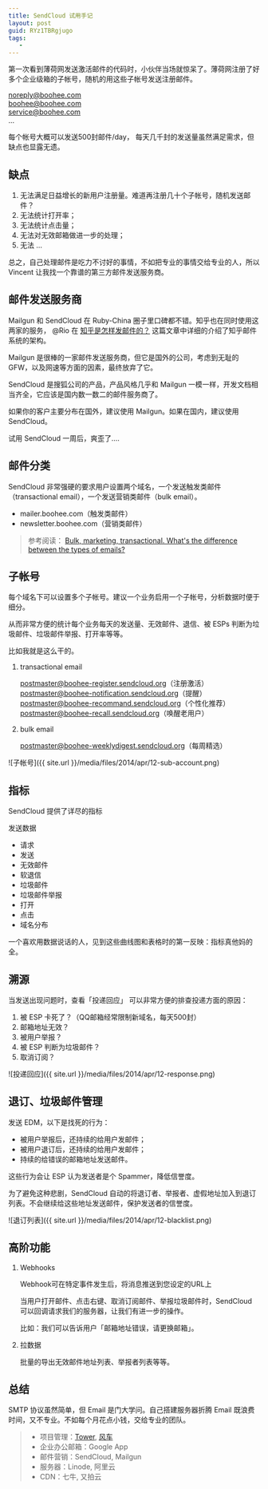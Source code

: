 ```yaml
---
title: SendCloud 试用手记
layout: post
guid: RYz1TBRgjugo
tags:
   - 
---
```


第一次看到薄荷网发送激活邮件的代码时，小伙伴当场就惊呆了。薄荷网注册了好多个企业级箱的子帐号，随机的用这些子帐号发送注册邮件。

noreply@boohee.com  
boohee@boohee.com  
service@boohee.com  
...  

每个帐号大概可以发送500封邮件/day， 每天几千封的发送量虽然满足需求，但缺点也显露无遗。

## 缺点

1. 无法满足日益增长的新用户注册量。难道再注册几十个子帐号，随机发送邮件？
2. 无法统计打开率；
3. 无法统计点击量；
4. 无法对无效邮箱做进一步的处理；
4. 无法 ...

总之，自己处理邮件是吃力不讨好的事情，不如把专业的事情交给专业的人，所以 Vincent 让我找一个靠谱的第三方邮件发送服务商。


## 邮件发送服务商

Mailgun 和 SendCloud 在 Ruby-China 圈子里口碑都不错。知乎也在同时使用这两家的服务， @Rio 在 [知乎是怎样发邮件的？](http://zhuanlan.zhihu.com/riobard/19582345) 这篇文章中详细的介绍了知乎邮件系统的架构。

Mailgun 是很棒的一家邮件发送服务商，但它是国外的公司，考虑到无耻的GFW，以及网速等方面的因素，最终放弃了它。

SendCloud 是搜狐公司的产品，产品风格几乎和 Mailgun 一模一样，开发文档相当齐全，它应该是国内数一数二的邮件服务商了。

如果你的客户主要分布在国外，建议使用 Mailgun。如果在国内，建议使用 SendCloud。

试用 SendCloud 一周后，爽歪了....

## 邮件分类

SendCloud 非常强硬的要求用户设置两个域名，一个发送触发类邮件（transactional email），一个发送营销类邮件（bulk email）。

* mailer.boohee.com（触发类邮件）
* newsletter.boohee.com（营销类邮件）

> 参考阅读：
> [Bulk, marketing, transactional. What's the difference between the types of emails?](https://www.mailjet.com/support/bulk-marketing-transactional-etc-what-s-the-difference-between-the-types-of-emails,112.htm)

## 子帐号

每个域名下可以设置多个子帐号。建议一个业务启用一个子帐号，分析数据时便于细分。

从而非常方便的统计每个业务每天的发送量、无效邮件、退信、被 ESPs 判断为垃圾邮件、垃圾邮件举报、打开率等等。

比如我就是这么干的。

1. transactional email

    postmaster@boohee-register.sendcloud.org（注册激活）  
    postmaster@boohee-notification.sendcloud.org（提醒）  
    postmaster@boohee-recommand.sendcloud.org（个性化推荐）  
    postmaster@boohee-recall.sendcloud.org（唤醒老用户）  

2. bulk email
    
    postmaster@boohee-weeklydigest.sendcloud.org（每周精选）
  
<span class="image-1200">![子帐号]({{ site.url }}/media/files/2014/apr/12-sub-account.png)</span>

## 指标

SendCloud 提供了详尽的指标

发送数据

* 请求
* 发送
* 无效邮件
* 软退信
* 垃圾邮件
* 垃圾邮件举报
* 打开
* 点击
* 域名分布

一个喜欢用数据说话的人，见到这些曲线图和表格时的第一反映：指标真他妈的全。


## 溯源

当发送出现问题时，查看「投递回应」 可以非常方便的排查投递方面的原因：

1. 被 ESP 卡死了？（QQ邮箱经常限制新域名，每天500封）
2. 邮箱地址无效？
3. 被用户举报？
4. 被 ESP 判断为垃圾邮件？
5. 取消订阅？

<span class="image-1200">![投递回应]({{ site.url }}/media/files/2014/apr/12-response.png)</span>

## 退订、垃圾邮件管理

发送 EDM，以下是找死的行为：

* 被用户举报后，还持续的给用户发邮件；
* 被用户退订后，还持续的给用户发邮件；
* 持续的给错误的邮箱地址发送邮件。

这些行为会让 ESP 认为发送者是个 Spammer，降低信誉度。

为了避免这种悲剧，SendCloud 自动的将退订者、举报者、虚假地址加入到退订列表。不会继续给这些地址发送邮件，保护发送者的信誉度。

<span class="image-1200">![退订列表]({{ site.url }}/media/files/2014/apr/12-blacklist.png)</span>

## 高阶功能

1. Webhooks

    Webhook可在特定事件发生后，将消息推送到您设定的URL上
     
    当用户打开邮件、点击右键、取消订阅邮件、举报垃圾邮件时，SendCloud 可以回调请求我们的服务器，让我们有进一步的操作。

    比如：我们可以告诉用户「邮箱地址错误，请更换邮箱」。
    
2. 拉数据

    批量的导出无效邮件地址列表、举报者列表等等。
    
## 总结

SMTP 协议虽然简单，但 Email 是门大学问。自己搭建服务器折腾 Email 既浪费时间，又不专业。不如每个月花点小钱，交给专业的团队。

> 
> * 项目管理：[Tower](https://tower.im), [风车](https://fengcheco.com)
> * 企业办公邮箱：Google App
> * 邮件营销：SendCloud, Mailgun
> * 服务器：Linode, 阿里云
> * CDN：七牛, 又拍云
